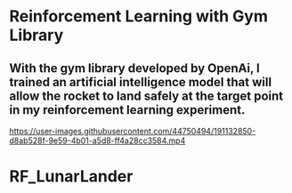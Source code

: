 # Reinforcement Learning with Gym Library

## With the gym library developed by OpenAi, I trained an artificial intelligence model that will allow the rocket to land safely at the target point in my reinforcement learning experiment.

https://user-images.githubusercontent.com/44750494/191132850-d8ab528f-9e59-4b01-a5d8-ff4a28cc3584.mp4

# RF_LunarLander
